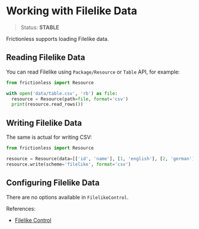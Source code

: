 # Working with Filelike Data

> Status: **STABLE**

Frictionless supports loading Filelike data.

## Reading Filelike Data

You can read Filelike using `Package/Resource` or `Table` API, for example:

```python
from frictionless import Resource

with open('data/table.csv', 'rb') as file:
  resource = Resource(path=file, format='csv')
  print(resource.read_rows())
```

## Writing Filelike Data

The same is actual for writing CSV:

```python
from frictionless import Resource

resource = Resource(data=[['id', 'name'], [1, 'english'], [2, 'german']])
resource.write(scheme='filelike', format='csv')
```

## Configuring Filelike Data

There are no options available in `FilelikeControl`.

References:
- [Filelike Control](https://frictionlessdata.io/tooling/python/controls-reference/#filelike)
